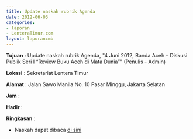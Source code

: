 ```yaml
---
title: Update naskah rubrik Agenda
date: 2012-06-03
categories:
- laporan
- LenteraTimur.com
layout: laporancmb
---
```



**Tujuan** : Update naskah rubrik Agenda, "4 Juni 2012, Banda Aceh – Diskusi Publik Seri I “Review Buku Aceh di Mata Dunia”" (Penulis - Admin)

**Lokasi** : Sekretariat Lentera Timur 

**Alamat** : Jalan Sawo Manila No. 10 Pasar Minggu, Jakarta Selatan

**Jam** : 

**Hadir** :  


**Ringkasan** : 
* Naskah dapat dibaca [di sini](http://www.lenteratimur.com/4-juni-2012-banda-aceh-%E2%80%93-diskusi-publik-seri-i-%E2%80%9Creview-buku-aceh-di-mata-dunia%E2%80%9D/)
